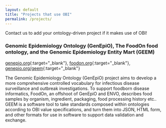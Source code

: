 ```yaml
---
layout: default
title: "Projects that use OBI"
permalink: /projects/
---
```


Contact us to add your ontology-driven project if it makes use of OBI!

### Genomic Epidemiology Ontology (GenEpiO), The FoodOn food ontology, and the Genomic Epidemiology Entity Mart (GEEM)

[genepio.org](https://genepio.org){:target="_blank"}, [foodon.org](https://foodon.org){:target="_blank"}, [genepio.org/geem](https://genepio.org/geem){:target="_blank"}

The Genomic Epidemiology Ontology (GenEpiO) project aims to develop a more comprehensive controlled vocabulary for infectious disease surveillance and outbreak investigations. To support foodborn disease informatics, FoodOn, an offshoot of GenEpiO and ENVO, describes food samples by organism, ingredient, packaging, food processing history etc.. GEEM is a software tool to take standards composed within ontologies according to OBI value specifications, and turn them into JSON, HTML form, and other formats for use in software to support data validation and exchange.


